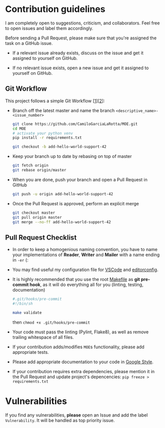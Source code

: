 # Contribution guidelines

I am completely open to suggestions, criticism, and collaborators.
Feel free to open issues and label them accordingly.

Before sending a Pull Request, please make sure that you're assigned the task on a GitHub issue.

- If a relevant issue already exists, discuss on the issue and get it assigned to yourself on GitHub.

- If no relevant issue exists, open a new issue and get it assigned to yourself on GitHub.

## Git Workflow

This project follows a simple Git Workflow [[1](https://gist.github.com/jbenet/ee6c9ac48068889b0912)][[2](https://www.atlassian.com/blog/git/simple-git-workflow-simple)]:

- Branch off the latest master and name the branch `<descriptive_name>-<issue_number>`
    ```bash
    git clone https://github.com/CamiloGarciaLaRotta/MOE.git
    cd MOE
    # activate your python venv
    pip install -r requirements.txt

    git checkout -b add-hello-world-support-42
    ```
- Keep your branch up to date by rebasing on top of master
    ```bash
    git fetch origin
    git rebase origin/master
    ```
- When you are done, push your branch and open a  Pull Request in GitHub
    ```bash
    git push -u origin add-hello-world-support-42
    ```
- Once the Pull Request is approved, perform an explicit merge
    ```bash
    git checkout master
    git pull origin master
    git merge --no-ff add-hello-world-support-42
    ```

## Pull Request Checklist
- In order to keep a homogenious naming convention, you have to name your implementations of **Reader**, **Writer** and **Mailer** with a name ending in `-er` (:

- You may find useful my configuration file for [VSCode](https://gist.github.com/CamiloGarciaLaRotta/a41a3dc3e13b3d9219af4a677e08ba4a) and [editorconfig](https://gist.github.com/CamiloGarciaLaRotta/5065c73f850cf734d541bc4a8ba753e5).

- It is highly recommended that you use the root [Makefile](https://github.com/CamiloGarciaLaRotta/MOE/blob/master/Makefile) as **git pre-commit hook**, as it will do everything all for you (linting, testing, documentation)
    ```bash
    #.git/hooks/pre-commit
    #!/bin/sh

    make validate
    ```
    then `chmod +x .git/hooks/pre-commit`

- Your code must pass the linting (Pylint, Flake8), as well as remove trailing whitespace of all files.

- If your contribution adds/modifies `MOE`s functionality, please add appropriate tests.

- Please add appropriate documentation to your code in [Google Style](https://github.com/google/styleguide/blob/gh-pages/pyguide.md).

- If your contribution requires extra dependencies, please mention it in the Pull Request and update project's depencencies: `pip freeze > requirements.txt`

# Vulnerabilities

If you find any vulnerabilities, **please** open an Issue and add the label `Vulnerability`. It will be handled as top priority issue.
